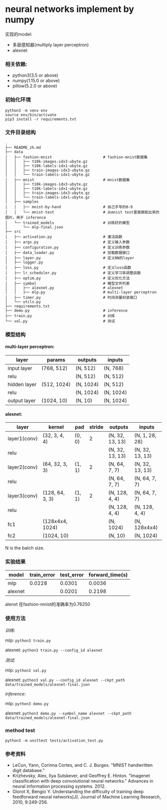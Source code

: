 # neural networks implement by numpy

实现的model:

- 多层感知器(multiply layer perceptron)
- alexnet

### 相关依赖:

- python3(3.5 or above)
- numpy(1.15.0 or above)
- pillow(5.2.0 or above)

### 初始化环境

```
python3 -m venv env
source env/bin/activate
pip3 install -r requirements.txt
```

### 文件目录结构

```
.
├── README_zh.md
├── data
│   ├── fashion-mnist                       # fashion-mnist数据集
│   │   ├── t10k-images-idx3-ubyte.gz
│   │   ├── t10k-labels-idx1-ubyte.gz
│   │   ├── train-images-idx3-ubyte.gz
│   │   └── train-labels-idx1-ubyte.gz
│   ├── mnist                               # mnist数据集
│   │   ├── t10k-images-idx3-ubyte.gz
│   │   ├── t10k-labels-idx1-ubyte.gz
│   │   ├── train-images-idx3-ubyte.gz
│   │   └── train-labels-idx1-ubyte.gz
│   ├── samples
│   │   ├── mnist-by-hand                   # 自己手写的0-9
│   │   └── mnist-test                      # 从mnist test里面摘取出来的图片，用于 inference
│   └── trained_models                      # 训练好的模型
│       └── mlp-final.json
├── src
│   ├── activation.py                       # 激活函数
│   ├── args.py                             # 定义输入参数
│   ├── configuration.py                    # 定义训练参数
│   ├── data_loader.py                      # 加载数据接口
│   ├── layer.py                            # 定义NN的layer
│   ├── logger.py
│   ├── loss.py                             # 定义loss函数
│   ├── lr_scheduler.py                     # 定义学习率调整函数
│   ├── optim.py                            # 定义优化方法
│   ├── symbol                              # 模型文件列表
│   │   ├── alexnet.py                      # alexnet
│   │   ├── mlp.py                          # multi-layer perceptron
│   ├── timer.py                            # 时间测量封装接口
│   └── utils.py
├── requirements.txt
├── demo.py                                 # inference
├── train.py                                # 训练
└── val.py                                  # 测试
```

### 模型结构

#### multi-layer perceptron:

|layer|params|outputs|inputs|
|-----|------|------|-------|
|input layer|(768, 512)|(N, 512)|(N, 768)|
|relu| |(N, 512)|(N, 512)|
|hidden layer|(512, 1024)|(N, 1024)|(N, 512)|
|relu| |(N, 1024)|(N, 1024)|
|output layer|(1024, 10)|(N, 10)|(N, 1024)


#### alexnet:

|layer|kernel|pad|stride|outputs|inputs|
|-----|------|---|------|-------|------|
|layer1(conv)|(32, 3, 4, 4)|(0, 0)|2|(N, 32, 13, 13)|(N, 1, 28, 28)|
|relu||||(N, 32, 13, 13)|(N, 32, 13, 13)|
|layer2(conv)|(64, 32, 3, 3)|(1, 1)|2|(N, 64, 7, 7)|(N, 32, 13, 13)|
|relu||||(N, 64, 7, 7)|(N, 64, 7, 7)|
|layer3(conv)|(128, 64, 3, 3)|(1, 1)|2|(N, 128, 4, 4)|(N, 64, 7, 7)|
|relu||||(N, 128, 4, 4)|(N, 128, 4, 4)|
|fc1|(128x4x4, 1024)|||(N, 1024)|(N, 128x4x4)|
|fc2|(1024, 10)|||(N, 10)|(N, 1024)|

N is the batch size.

### 实验结果

|model|train_error|test_error|forward_time(s)|
|-----|-----------|----------|----------------|
|mlp|0.0228|0.0301|0.0036|
|alexnet||0.0201|0.2198|

alenxt 在fashion-mnist的准确率为0.76250

### 使用方法

*训练*:

mlp: `python3 train.py`

alexnet: `python3 train.py --config_id alexnet`

*测试*:

mlp: `python3 val.py`

alexnet:
`python3 val.py --config_id alexnet --ckpt_path data/trained_models/alexnet-final.json`

*inference*:

mlp: `python3 demo.py`

alexnet: `python3 demo.py --symbol_name alexnet --ckpt_path data/trained_models/alexnet-final.json`

### method test

```
python3 -m unittest tests/activation_test.py
```

### 参考资料

- LeCun, Yann, Corinna Cortes, and C. J. Burges. "MNIST handwritten digit database."
- Krizhevsky, Alex, Ilya Sutskever, and Geoffrey E. Hinton. "Imagenet classification with deep convolutional neural networks." Advances in neural information processing systems. 2012.
- Glorot X, Bengio Y. Understanding the difficulty of training deep feedforward neural networks[J]. Journal of Machine Learning Research, 2010, 9:249-256.

